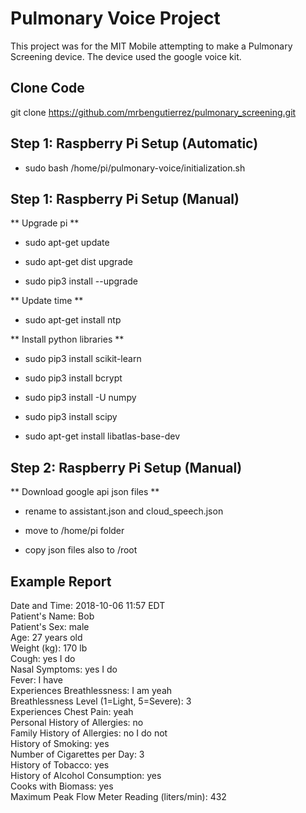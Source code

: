 

# Pulmonary Voice Project #

This project was for the MIT Mobile attempting to make a Pulmonary Screening device. 
The device used the google voice kit.

## Clone Code ##
git clone https://github.com/mrbengutierrez/pulmonary_screening.git

## Step 1: Raspberry Pi Setup (Automatic) ##
* sudo bash /home/pi/pulmonary-voice/initialization.sh

## Step 1: Raspberry Pi Setup (Manual) ##

** Upgrade pi **

* sudo apt-get update

* sudo apt-get dist upgrade

* sudo pip3 install --upgrade 

** Update time **

* sudo apt-get install ntp

** Install python libraries **

* sudo pip3 install scikit-learn

* sudo pip3 install bcrypt

* sudo pip3 install -U numpy

* sudo pip3 install scipy 

* sudo apt-get install libatlas-base-dev

## Step 2: Raspberry Pi Setup (Manual)

** Download google api json files **

* rename to assistant.json and cloud_speech.json

* move to /home/pi folder

* copy json files also to /root

## Example Report

Date and Time: 2018-10-06 11:57 EDT  
Patient's Name: Bob  
Patient's Sex: male  
Age: 27 years old  
Weight (kg): 170 lb  
Cough: yes I do  
Nasal Symptoms: yes I do  
Fever: I have  
Experiences Breathlessness: I am yeah  
Breathlessness Level (1=Light, 5=Severe): 3  
Experiences Chest Pain: yeah  
Personal History of Allergies: no  
Family History of Allergies: no I do not  
History of Smoking: yes  
Number of Cigarettes per Day: 3  
History of Tobacco: yes  
History of Alcohol Consumption: yes  
Cooks with Biomass: yes  
Maximum Peak Flow Meter Reading (liters/min): 432  
